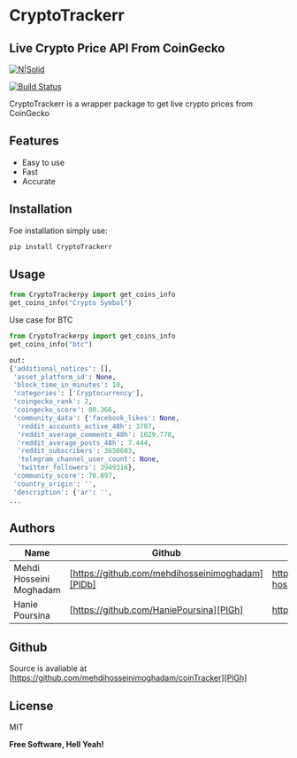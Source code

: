 # CryptoTrackerr 
## Live Crypto Price API From CoinGecko

[![N|Solid](https://cdn-icons.flaticon.com/png/512/2272/premium/2272825.png?token=exp=1639032339~hmac=d9c787f97b1d8a220688b164a2a63064)](https://nodesource.com/products/nsolid)

[![Build Status](https://travis-ci.org/joemccann/dillinger.svg?branch=master)](https://travis-ci.org/joemccann/dillinger)

CryptoTrackerr is a wrapper package to get live crypto prices from CoinGecko

## Features

- Easy to use
- Fast
- Accurate


## Installation
 Foe installation simply use:

```sh
pip install CryptoTrackerr
```

## Usage


```py
from CryptoTrackerpy import get_coins_info
get_coins_info("Crypto Symbol")
```

Use case for BTC

```py
from CryptoTrackerpy import get_coins_info
get_coins_info("btc")

out:
{'additional_notices': [],
 'asset_platform_id': None,
 'block_time_in_minutes': 10,
 'categories': ['Cryptocurrency'],
 'coingecko_rank': 2,
 'coingecko_score': 80.366,
 'community_data': {'facebook_likes': None,
  'reddit_accounts_active_48h': 3707,
  'reddit_average_comments_48h': 1029.778,
  'reddit_average_posts_48h': 7.444,
  'reddit_subscribers': 3650683,
  'telegram_channel_user_count': None,
  'twitter_followers': 3949316},
 'community_score': 70.897,
 'country_origin': '',
 'description': {'ar': '',
...
```


## Authors

| Name | Github | Home Page |
| ------ | ------ | ------|
| Mehdi Hosseini Moghadam | [https://github.com/mehdihosseinimoghadam][PlDb] |https://www.linkedin.com/in/mehdi-hosseini-moghadam-384912198/|
| Hanie Poursina | [https://github.com/HaniePoursina][PlGh] | http://haniepoursina.ir/

## Github

Source is avaliable at
[https://github.com/mehdihosseinimoghadam/coinTracker][PlGh]



## License

MIT

**Free Software, Hell Yeah!**

[//]: # (These are reference links used in the body of this note and get stripped out when the markdown processor does its job. There is no need to format nicely because it shouldn't be seen. Thanks SO - http://stackoverflow.com/questions/4823468/store-comments-in-markdown-syntax)

   [dill]: <https://github.com/joemccann/dillinger>
   [git-repo-url]: <https://github.com/joemccann/dillinger.git>
   [john gruber]: <http://daringfireball.net>
   [df1]: <http://daringfireball.net/projects/markdown/>
   [markdown-it]: <https://github.com/markdown-it/markdown-it>
   [Ace Editor]: <http://ace.ajax.org>
   [node.js]: <http://nodejs.org>
   [Twitter Bootstrap]: <http://twitter.github.com/bootstrap/>
   [jQuery]: <http://jquery.com>
   [@tjholowaychuk]: <http://twitter.com/tjholowaychuk>
   [express]: <http://expressjs.com>
   [AngularJS]: <http://angularjs.org>
   [Gulp]: <http://gulpjs.com>

   [PlDb]: <https://github.com/joemccann/dillinger/tree/master/plugins/dropbox/README.md>
   [PlGh]: <https://github.com/joemccann/dillinger/tree/master/plugins/github/README.md>
   [PlGd]: <https://github.com/joemccann/dillinger/tree/master/plugins/googledrive/README.md>
   [PlOd]: <https://github.com/joemccann/dillinger/tree/master/plugins/onedrive/README.md>
   [PlMe]: <https://github.com/joemccann/dillinger/tree/master/plugins/medium/README.md>
   [PlGa]: <https://github.com/RahulHP/dillinger/blob/master/plugins/googleanalytics/README.md>
